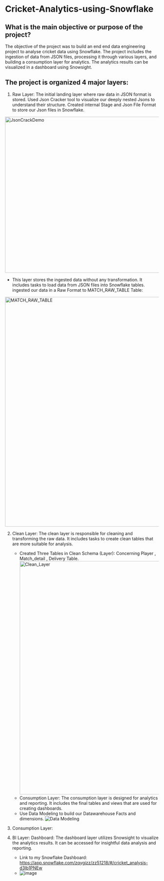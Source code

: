 # Cricket-Analytics-using-Snowflake

## What is the main objective or purpose of the project?
The objective of the project was to build an end end data engineering project to analyse cricket data using Snowflake. 
The project includes the ingestion of data from JSON files, processing it through various layers, and building a consumption layer for analytics. The analytics results can be visualized in a dashboard using Snowsight.

## The project is organized 4 major layers:
1. Raw Layer: The initial landing layer where raw data in JSON format is stored. Used Json Cracker tool to visualize our deeply nested Jsons to understand their structure. Created internal Stage and Json File Format to store our Json files in Snowflake.

<img width="511" alt="JsonCrackDemo" src="https://github.com/user-attachments/assets/f4fe6cac-722e-4d4b-98c6-ce2116d9d9fd">

* This layer stores the ingested data without any transformation. It includes tasks to load data from JSON files into Snowflake tables.
ingested our data in a Raw Format to MATCH_RAW_TABLE Table:

<img width="752" alt="MATCH_RAW_TABLE" src="https://github.com/user-attachments/assets/4c207563-6ef0-4a04-9e45-20aa5a2b91e4">

2. Clean Layer: The clean layer is responsible for cleaning and transforming the raw data. It includes tasks to create clean tables that are more suitable for analysis.
   * Created Three Tables in Clean Schema (Layer): Concerning Player , Match_detail , Delivery Table.
     <img width="764" alt="Clean_Layer" src="https://github.com/user-attachments/assets/59b9052f-1cf4-428d-a0ec-3a73c5e69cf6">
   * Consumption Layer: The consumption layer is designed for analytics and reporting. It includes the final tables and views that are used for creating dashboards.
   * Use Data Modeling to build our Datawarehouse Facts and dimensions.
     ![Data Modeling](https://github.com/user-attachments/assets/14d212e9-41b9-46db-9ec2-7875c89d290d)
     
4. Consumption Layer:
5. BI Layer:
   Dashboard: The dashboard layer utilizes Snowsight to visualize the analytics results. It can be accessed for insightful data analysis and reporting.
   * Link to my Snowflake Dashboard: https://app.snowflake.com/zqygjzz/zz51218/#/cricket_analysis-d3Ib1PNEw
   * ![image](https://github.com/user-attachments/assets/ea40a56f-5610-4796-b5e7-48b777e6174c)


  

